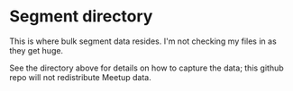 # Segment directory

This is where bulk segment data resides.  I'm not checking my files in as they get huge.

See the directory above for details on how to capture the data; this github repo will not redistribute Meetup data.
